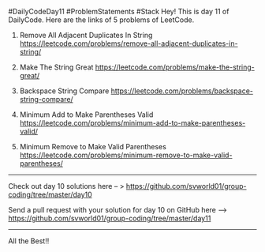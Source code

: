 #DailyCodeDay11
#ProblemStatements
#Stack
Hey! This is day 11 of DailyCode. Here are the links of 5 problems of LeetCode.

1. Remove All Adjacent Duplicates In String
https://leetcode.com/problems/remove-all-adjacent-duplicates-in-string/

2. Make The String Great
https://leetcode.com/problems/make-the-string-great/

3. Backspace String Compare
https://leetcode.com/problems/backspace-string-compare/

4. Minimum Add to Make Parentheses Valid
https://leetcode.com/problems/minimum-add-to-make-parentheses-valid/

5. Minimum Remove to Make Valid Parentheses
https://leetcode.com/problems/minimum-remove-to-make-valid-parentheses/

-----------------------------------------------------------

Check out day 10 solutions here – >
https://github.com/svworld01/group-coding/tree/master/day10

Send a pull request with your solution for day 10 on GitHub here –>
https://github.com/svworld01/group-coding/tree/master/day11

-----------------------------------------------------------
All the Best!!



